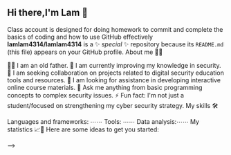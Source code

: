 ## Hi there,I'm Lam 👋

Class account is designed for doing homework to commit and complete the basics of coding and how to use GitHub effectively
**lamlam4314/lamlam4314** is a ✨ _special_ ✨ repository because its `README.md` (this file) appears on your GitHub profile.
About me 📖🌚

👨‍🏫 I am an old father.
🌱 I am currently improving my knowledge in security.
👯 I am seeking collaboration on projects related to digital security education tools and resources.
🤔 I am looking for assistance in developing interactive online course materials.
💬 Ask me anything from basic programming concepts to complex security issues.
⚡ Fun fact: I'm not just a student/focused on strengthening my cyber security strategy.
My skills 🛠️

Languages ​​and frameworks: ⋯⋯
Tools: ⋯⋯
Data analysis:⋯⋯
My statistics 📈🌚
Here are some ideas to get you started:


-->
